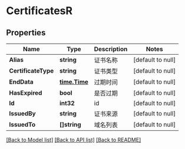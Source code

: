 # CertificatesR

## Properties
Name | Type | Description | Notes
------------ | ------------- | ------------- | -------------
**Alias** | **string** | 证书名称 | [default to null]
**CertificateType** | **string** | 证书类型 | [default to null]
**EndData** | [**time.Time**](time.Time.md) | 过期时间 | [default to null]
**HasExpired** | **bool** | 是否过期 | [default to null]
**Id** | **int32** | id | [default to null]
**IssuedBy** | **string** | 证书来源 | [default to null]
**IssuedTo** | **[]string** | 域名列表 | [default to null]

[[Back to Model list]](../README.md#documentation-for-models) [[Back to API list]](../README.md#documentation-for-api-endpoints) [[Back to README]](../README.md)


